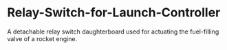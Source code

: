 # Relay-Switch-for-Launch-Controller
 A detachable relay switch daughterboard used for actuating the fuel-filling valve of a rocket engine.
